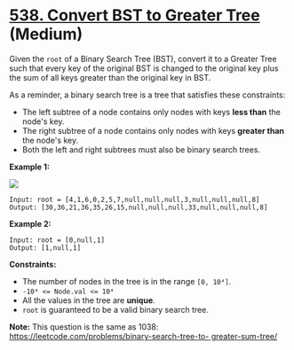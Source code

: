 # [538. Convert BST to Greater Tree][link] (Medium)

[link]: https://leetcode.com/problems/convert-bst-to-greater-tree/

Given the `root` of a Binary Search Tree (BST), convert it to a Greater Tree such that every key of
the original BST is changed to the original key plus the sum of all keys greater than the original
key in BST.

As a reminder, a binary search tree is a tree that satisfies these constraints:

- The left subtree of a node contains only nodes with keys **less than** the node's key.
- The right subtree of a node contains only nodes with keys **greater than** the node's key.
- Both the left and right subtrees must also be binary search trees.

**Example 1:**

![](https://assets.leetcode.com/uploads/2019/05/02/tree.png)

```
Input: root = [4,1,6,0,2,5,7,null,null,null,3,null,null,null,8]
Output: [30,36,21,36,35,26,15,null,null,null,33,null,null,null,8]
```

**Example 2:**

```
Input: root = [0,null,1]
Output: [1,null,1]
```

**Constraints:**

- The number of nodes in the tree is in the range `[0, 10⁴]`.
- `-10⁴ <= Node.val <= 10⁴`
- All the values in the tree are **unique**.
- `root` is guaranteed to be a valid binary search tree.

**Note:** This question is the same as 1038: [https://leetcode.com/problems/binary-search-tree-to-
greater-sum-tree/](https://leetcode.com/problems/binary-search-tree-to-greater-sum-tree/)
